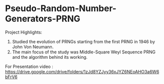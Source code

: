 # Pseudo-Random-Number-Generators-PRNG

Project Highlights:                                                                                                                                               
1. Studied the evolution of PRNGs starting from the first PRNG in 1946 by John Von Neumann.                         
2. The main focus of the study was Middle-Square Weyl Sequence PRNG and the algorithm behind its working. 

For Presentation video : https://drive.google.com/drive/folders/1zJd8YZJyy36xJYZ6NEoAHO3a6W6bFrV6
